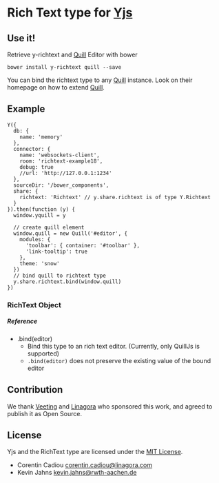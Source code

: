 
# Rich Text type for [Yjs](https://github.com/y-js/yjs)

## Use it!
Retrieve y-richtext and [Quill](quilljs.com) Editor with bower

```
bower install y-richtext quill --save
```

You can bind the richtext type to any [Quill](quilljs.com) instance. Look on their homepage on how to extend [Quill](quilljs.com).

## Example
```
Y({
  db: {
    name: 'memory'
  },
  connector: {
    name: 'websockets-client',
    room: 'richtext-example18',
    debug: true
    //url: 'http://127.0.0.1:1234'
  },
  sourceDir: '/bower_components',
  share: {
    richtext: 'Richtext' // y.share.richtext is of type Y.Richtext
  }
}).then(function (y) {
  window.yquill = y

  // create quill element
  window.quill = new Quill('#editor', {
    modules: {
      'toolbar': { container: '#toolbar' },
      'link-tooltip': true
    },
    theme: 'snow'
  })
  // bind quill to richtext type
  y.share.richtext.bind(window.quill)
})
```

### RichText Object

##### Reference
* .bind(editor)
  * Bind this type to an rich text editor. (Currently, only QuillJs is supported)
  * `.bind(editor)` does not preserve the existing value of the bound editor

## Contribution
We thank [Veeting](https://www.veeting.com/) and [Linagora](https://www.linagora.com/) who sponsored this work, and agreed to publish it as Open Source.

## License
Yjs and the RichText type are licensed under the [MIT License](./LICENSE).

- Corentin Cadiou <corentin.cadiou@linagora.com>
- Kevin Jahns <kevin.jahns@rwth-aachen.de>
